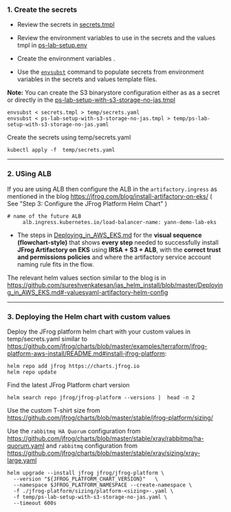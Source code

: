 ### 1. Create the secrets
- Review  the secrets in [secrets.tmpl](secrets.tmpl)

- Review the environment variables to use in the secrets and the values tmpl in [ps-lab-setup.env](ps-lab-setup.env)

- Create the environment variables .

- Use the [`envsubst`](https://www.gnu.org/software/gettext/manual/html_node/envsubst-Invocation.html) command to populate secrets from environment variables in the secrets and values template files.

**Note:** You can create the S3 binarystore configuration either as as a secret or directly in the 
[ps-lab-setup-with-s3-storage-no-jas.tmpl](ps-lab-setup-with-s3-storage-no-jas.tmpl)

```
envsubst < secrets.tmpl > temp/secrets.yaml
envsubst < ps-lab-setup-with-s3-storage-no-jas.tmpl > temp/ps-lab-setup-with-s3-storage-no-jas.yaml
```

Create the secrets using temp/secrets.yaml  
```
kubectl apply -f  temp/secrets.yaml
```
---
### 2. USing ALB

If you are using ALB then configure the ALB in the `artifactory.ingress` as mentioned in 
the blog https://jfrog.com/blog/install-artifactory-on-eks/ ( See "Step 3: Configure the JFrog Platform Helm Chart" ) 
```
# name of the future ALB
     alb.ingress.kubernetes.io/load-balancer-name: yann-demo-lab-eks
```

-  The steps in [Deploying_in_AWS_EKS.md](Deploying_in_AWS_EKS.md) for the **visual sequence (flowchart-style)** that shows **every step** needed to successfully install **JFrog Artifactory on EKS** using **IRSA + S3 + ALB**, with the **correct trust and permissions policies** and  where the artifactory service account naming rule fits in the flow.

The relevant helm values section similar to the blog is in
 https://github.com/sureshvenkatesan/jas_helm_install/blob/master/Deploying_in_AWS_EKS.md#-valuesyaml-artifactory-helm-config

---

### 3. Deploying the Helm chart with custom values
Deploy the JFrog platform helm chart with your custom values in temp/secrets.yaml similar to 
https://github.com/jfrog/charts/blob/master/examples/terraform/jfrog-platform-aws-install/README.md#install-jfrog-platform:

```
helm repo add jfrog https://charts.jfrog.io
helm repo update
```
Find the latest JFrog Platform chart version
```
helm search repo jfrog/jfrog-platform --versions |  head -n 2
```

Use the custom T-shirt size from https://github.com/jfrog/charts/blob/master/stable/jfrog-platform/sizing/

Use the `rabbitmq HA Quorum` configuration from https://github.com/jfrog/charts/blob/master/stable/xray/rabbitmq/ha-quorum.yaml
and `rabbitmq` configuration from  https://github.com/jfrog/charts/blob/master/stable/xray/sizing/xray-large.yaml

```
helm upgrade --install jfrog jfrog/jfrog-platform \
  --version "${JFROG_PLATFORM_CHART_VERSION}"   \
  --namespace $JFROG_PLATFORM_NAMESPACE --create-namespace \
  -f ./jfrog-platform/sizing/platform-<sizing>-.yaml \
  -f temp/ps-lab-setup-with-s3-storage-no-jas.yaml \
  --timeout 600s
```




